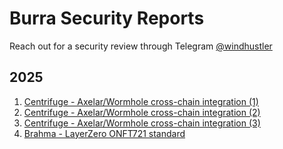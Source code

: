 # Burra Security Reports

Reach out for a security review through Telegram [@windhustler](https://t.me/windhustler)

## 2025

1. [Centrifuge - Axelar/Wormhole cross-chain integration (1)](./reports/2025-04-Centrifuge-Report.pdf)
2. [Centrifuge - Axelar/Wormhole cross-chain integration (2)](./reports/2025-04-Centrifuge-Report-2.pdf)
2. [Centrifuge - Axelar/Wormhole cross-chain integration (3)](./reports/2025-05-Centrifuge-Report.pdf)
3. [Brahma - LayerZero ONFT721 standard](./reports/2025-04-Brahma-Report.pdf) 
